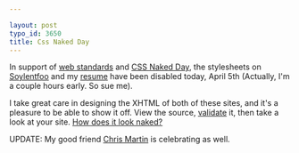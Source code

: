 ```yaml
---

layout: post
typo_id: 3650
title: Css Naked Day
---
```

In support of [web standards](http://www.webstandards.org/) and [CSS
Naked Day](http://naked.dustindiaz.com/), the stylesheets on
[Soylentfoo](http://soylentfoo.jnewland.com/) and my
[resume](http://resume.jnewland.com/) have been disabled today, April
5th (Actually, I'm a couple hours early. So sue me).

I take great care in designing the XHTML of both of these sites, and
it's a pleasure to be able to show it off. View the source,
[validate](http://validator.w3.org/check?uri=http%3A%2F%2Fsoylentfoo.jnewland.com%2F)
it, then take a look at your site. [How does it look
naked?](http://simonwillison.net/2002/Sep/11/disableCSSBookmarklet/)

UPDATE: My good friend [Chris Martin](http://cjmart.in/) is celebrating
as well.
